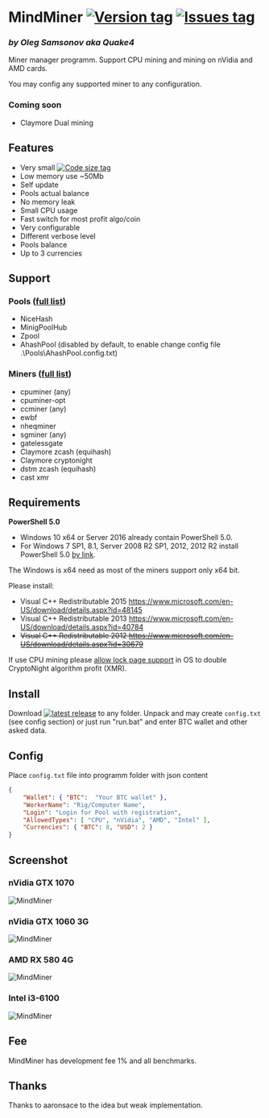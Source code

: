 # MindMiner [![Version tag](https://img.shields.io/github/release/Quake4/MindMiner.svg)](https://github.com/Quake4/MindMiner/releases/latest) [![Issues tag](https://img.shields.io/github/issues-raw/Quake4/MindMiner.svg)](https://github.com/Quake4/MindMiner/issues)
### *by Oleg Samsonov aka Quake4*

Miner manager programm.
Support CPU mining and mining on nVidia and AMD cards.

You may config any supported miner to any configuration.

### Coming soon
* Claymore Dual mining

## Features
* Very small [![Code size tag](https://img.shields.io/github/languages/code-size/Quake4/MindMiner.svg)](https://github.com/Quake4/MindMiner)
* Low memory use ~50Mb
* Self update
* Pools actual balance
* No memory leak
* Small CPU usage
* Fast switch for most profit algo/coin
* Very configurable
* Different verbose level
* Pools balance
* Up to 3 currencies

## Support
### Pools ([full list](https://github.com/Quake4/MindMiner/tree/master/Pools))
* NiceHash
* MinigPoolHub
* Zpool
* AhashPool (disabled by default, to enable change config file .\Pools\AhashPool.config.txt)

### Miners ([full list](https://github.com/Quake4/MindMiner/tree/master/Miners))
* cpuminer (any)
* cpuminer-opt
* ccminer (any)
* ewbf
* nheqminer
* sgminer (any)
* gatelessgate
* Claymore zcash (equihash)
* Claymore cryptonight
* dstm zcash (equihash)
* cast xmr

## Requirements
**PowerShell 5.0**
* Windows 10 x64 or Server 2016 already contain PowerShell 5.0.
* For Windows 7 SP1, 8.1, Server 2008 R2 SP1, 2012, 2012 R2 install PowerShell 5.0 [by link](https://www.microsoft.com/en-US/download/details.aspx?id=50395).

The Windows is x64 need as most of the miners support only x64 bit.

Please install:
* Visual C++ Redistributable 2015 https://www.microsoft.com/en-US/download/details.aspx?id=48145
* Visual C++ Redistributable 2013 https://www.microsoft.com/en-US/download/details.aspx?id=40784
* ~~Visual C++ Redistributable 2012 https://www.microsoft.com/en-US/download/details.aspx?id=30679~~

If use CPU mining please [allow lock page support](https://docs.microsoft.com/en-us/sql/database-engine/configure-windows/enable-the-lock-pages-in-memory-option-windows) in OS to double CryptoNight algorithm profit (XMR).

## Install
Download [![latest release](https://img.shields.io/github/release/Quake4/MindMiner.svg)](https://github.com/Quake4/MindMiner/releases/latest) to any folder. Unpack and may create `config.txt` (see config section) or just run "run.bat" and enter BTC wallet and other asked data.

## Config
Place `config.txt` file into programm folder with json content
```json
{
    "Wallet": { "BTC":  "Your BTC wallet" },
    "WorkerName": "Rig/Computer Name",
    "Login": "Login for Pool with registration",
    "AllowedTypes": [ "CPU", "nVidia", "AMD", "Intel" ],
    "Currencies": { "BTC": 8, "USD": 2 }
}
```

## Screenshot
### nVidia GTX 1070
![MindMiner](https://github.com/Quake4/MindMinerPrerequisites/raw/master/MindMiner.png "MindMiner on nVidia GTX 1070")
### nVidia GTX 1060 3G
![MindMiner](https://github.com/Quake4/MindMinerPrerequisites/raw/master/GTX10603G.png "MindMiner on nVidia GTX 1060 3G")
### AMD RX 580 4G
![MindMiner](https://github.com/Quake4/MindMinerPrerequisites/raw/master/RX5804G.png "MindMiner on AMD RX 580 4G")
### Intel i3-6100
![MindMiner](https://github.com/Quake4/MindMinerPrerequisites/raw/master/i36100.png "MindMiner on Intel i3-6100")

## Fee
MindMiner has development fee 1% and all benchmarks.

## Thanks
Thanks to aaronsace to the idea but weak implementation.
